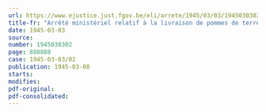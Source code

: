 ```yaml
---
url: https://www.ejustice.just.fgov.be/eli/arrete/1945/03/03/1945030302/justel
title-fr: "Arrêté ministériel relatif à la livraison de pommes de terre de la récolte 1944"
date: 1945-03-03
source:
number: 1945030302
page: 888888
case: 1945-03-03/02
publication: 1945-03-08
starts:
modifies:
pdf-original:
pdf-consolidated:
---
```



